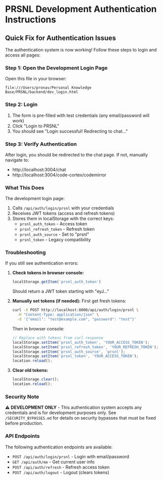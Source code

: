# PRSNL Development Authentication Instructions

## Quick Fix for Authentication Issues

The authentication system is now working! Follow these steps to login and access all pages:

### Step 1: Open the Development Login Page

Open this file in your browser:
```
file:///Users/pronav/Personal Knowledge Base/PRSNL/backend/dev_login.html
```

### Step 2: Login

1. The form is pre-filled with test credentials (any email/password will work)
2. Click "Login to PRSNL"
3. You should see "Login successful! Redirecting to chat..."

### Step 3: Verify Authentication

After login, you should be redirected to the chat page. If not, manually navigate to:
- http://localhost:3004/chat
- http://localhost:3004/code-cortex/codemirror

### What This Does

The development login page:
1. Calls `/api/auth/login/prsnl` with your credentials
2. Receives JWT tokens (access and refresh tokens)
3. Stores them in localStorage with the correct keys:
   - `prsnl_auth_token` - Access token
   - `prsnl_refresh_token` - Refresh token
   - `prsnl_auth_source` - Set to "prsnl"
   - `prsnl_token` - Legacy compatibility

### Troubleshooting

If you still see authentication errors:

1. **Check tokens in browser console:**
   ```javascript
   localStorage.getItem('prsnl_auth_token')
   ```
   Should return a JWT token starting with "eyJ..."

2. **Manually set tokens (if needed):**
   First get fresh tokens:
   ```bash
   curl -X POST http://localhost:8000/api/auth/login/prsnl \
     -H "Content-Type: application/json" \
     -d '{"email": "test@example.com", "password": "test"}'
   ```
   
   Then in browser console:
   ```javascript
   // Replace with tokens from curl response
   localStorage.setItem('prsnl_auth_token', 'YOUR_ACCESS_TOKEN');
   localStorage.setItem('prsnl_refresh_token', 'YOUR_REFRESH_TOKEN');
   localStorage.setItem('prsnl_auth_source', 'prsnl');
   localStorage.setItem('prsnl_token', 'YOUR_ACCESS_TOKEN');
   location.reload();
   ```

3. **Clear old tokens:**
   ```javascript
   localStorage.clear();
   location.reload();
   ```

### Security Note

⚠️ **DEVELOPMENT ONLY** - This authentication system accepts any credentials and is for development purposes only. See `/SECURITY_BYPASSES.md` for details on security bypasses that must be fixed before production.

### API Endpoints

The following authentication endpoints are available:
- `POST /api/auth/login/prsnl` - Login with email/password
- `GET /api/auth/me` - Get current user info
- `POST /api/auth/refresh` - Refresh access token
- `POST /api/auth/logout` - Logout (clears tokens)